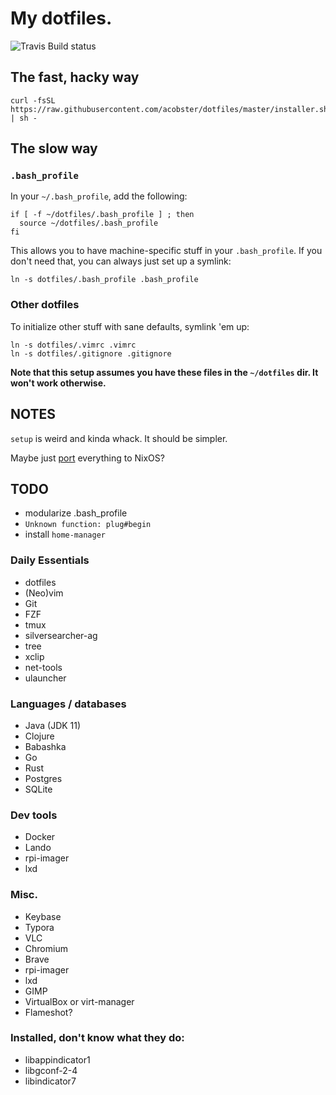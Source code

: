 # My dotfiles.

![Travis Build status](https://api.travis-ci.org/acobster/dotfiles.svg?branch=master)

## The fast, hacky way

```
curl -fsSL https://raw.githubusercontent.com/acobster/dotfiles/master/installer.sh | sh -
```

## The slow way

### `.bash_profile`

In your `~/.bash_profile`, add the following:

```
if [ -f ~/dotfiles/.bash_profile ] ; then
  source ~/dotfiles/.bash_profile
fi
```

This allows you to have machine-specific stuff in your `.bash_profile`. If you don't need that, you can always just set up a symlink:

```
ln -s dotfiles/.bash_profile .bash_profile
```

### Other dotfiles

To initialize other stuff with sane defaults, symlink 'em up:

```
ln -s dotfiles/.vimrc .vimrc
ln -s dotfiles/.gitignore .gitignore
```

**Note that this setup assumes you have these files in the `~/dotfiles` dir. It won't work otherwise.**

## NOTES

`setup` is weird and kinda whack. It should be simpler.

Maybe just [port](https://www.youtube.com/watch?v=ck4J2Faa7Fc) everything to NixOS?

## TODO

* modularize .bash_profile
* `Unknown function: plug#begin`
* install `home-manager`

### Daily Essentials

* dotfiles
* (Neo)vim
* Git
* FZF
* tmux
* silversearcher-ag
* tree
* xclip
* net-tools
* ulauncher

### Languages / databases

* Java (JDK 11)
* Clojure
* Babashka
* Go
* Rust
* Postgres
* SQLite

### Dev tools

* Docker
* Lando
* rpi-imager
* lxd

### Misc.

* Keybase
* Typora
* VLC
* Chromium
* Brave
* rpi-imager
* lxd
* GIMP
* VirtualBox or virt-manager
* Flameshot?

### Installed, don't know what they do:

* libappindicator1
* libgconf-2-4
* libindicator7

